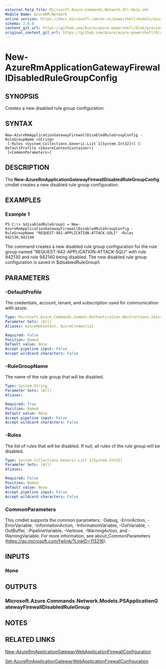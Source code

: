 ```yaml
---
external help file: Microsoft.Azure.Commands.Network.dll-Help.xml
Module Name: AzureRM.Network
online version: https://docs.microsoft.com/en-us/powershell/module/azurerm.network/new-azurermapplicationgatewayfirewalldisabledrulegroupconfig
schema: 2.0.0
content_git_url: https://github.com/Azure/azure-powershell/blob/preview/src/ResourceManager/Network/Commands.Network/help/New-AzureRmApplicationGatewayFirewallDisabledRuleGroupConfig.md
original_content_git_url: https://github.com/Azure/azure-powershell/blob/preview/src/ResourceManager/Network/Commands.Network/help/New-AzureRmApplicationGatewayFirewallDisabledRuleGroupConfig.md
---
```


# New-AzureRmApplicationGatewayFirewallDisabledRuleGroupConfig

## SYNOPSIS
Creates a new disabled rule group configuration.

## SYNTAX

```
New-AzureRmApplicationGatewayFirewallDisabledRuleGroupConfig -RuleGroupName <String>
 [-Rules <System.Collections.Generic.List`1[System.Int32]>] [-DefaultProfile <IAzureContextContainer>]
 [<CommonParameters>]
```

## DESCRIPTION
The **New-AzureRmApplicationGatewayFirewallDisabledRuleGroupConfig** cmdlet creates a new disabled rule group configuration.

## EXAMPLES

### Example 1
```
PS C:\> $disabledRuleGroup1 = New-AzureRmApplicationGatewayFirewallDisabledRuleGroupConfig -RuleGroupName "REQUEST-942-APPLICATION-ATTACK-SQLI" -Rules 942130,942140
```

The command creates a new disabled rule group configuration for the rule group named "REQUEST-942-APPLICATION-ATTACK-SQLI" with rule 942130 and rule 942140 being disabled. The new disabled rule group configuration is saved in $disabledRuleGroup1.

## PARAMETERS

### -DefaultProfile
The credentials, account, tenant, and subscription used for communication with azure.

```yaml
Type: Microsoft.Azure.Commands.Common.Authentication.Abstractions.IAzureContextContainer
Parameter Sets: (All)
Aliases: AzureRmContext, AzureCredential

Required: False
Position: Named
Default value: None
Accept pipeline input: False
Accept wildcard characters: False
```

### -RuleGroupName
The name of the rule group that will be disabled.

```yaml
Type: System.String
Parameter Sets: (All)
Aliases:

Required: True
Position: Named
Default value: None
Accept pipeline input: False
Accept wildcard characters: False
```

### -Rules
The list of rules that will be disabled.
If null, all rules of the rule group will be disabled.

```yaml
Type: System.Collections.Generic.List`1[System.Int32]
Parameter Sets: (All)
Aliases:

Required: False
Position: Named
Default value: None
Accept pipeline input: False
Accept wildcard characters: False
```

### CommonParameters
This cmdlet supports the common parameters: -Debug, -ErrorAction, -ErrorVariable, -InformationAction, -InformationVariable, -OutVariable, -OutBuffer, -PipelineVariable, -Verbose, -WarningAction, and -WarningVariable. For more information, see about_CommonParameters (https://go.microsoft.com/fwlink/?LinkID=113216).

## INPUTS

### None

## OUTPUTS

### Microsoft.Azure.Commands.Network.Models.PSApplicationGatewayFirewallDisabledRuleGroup

## NOTES

## RELATED LINKS

[New-AzureRmApplicationGatewayWebApplicationFirewallConfiguration](./New-AzureRmApplicationGatewayWebApplicationFirewallConfiguration.md)

[Set-AzureRmApplicationGatewayWebApplicationFirewallConfiguration](./Set-AzureRmApplicationGatewayWebApplicationFirewallConfiguration.md)

